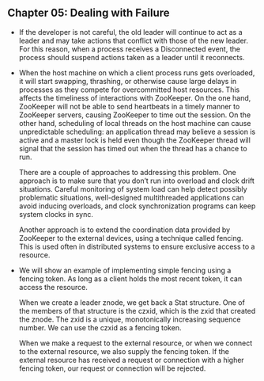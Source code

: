 ## Chapter 05: Dealing with Failure

- If the developer is not careful, the old leader will continue to act as a leader and may take actions that conflict with those of the new leader. For this reason, when a process receives a Disconnected event, the process should suspend actions taken as a leader until it reconnects.

- When the host machine on which a client process runs gets overloaded, it will start swapping, thrashing, or otherwise cause large delays in processes as they compete for overcommitted host resources. This affects the timeliness of interactions with ZooKeeper. On the one hand, ZooKeeper will not be able to send heartbeats in a timely manner to ZooKeeper servers, causing ZooKeeper to time out the session. On the other hand, scheduling of local threads on the host machine can cause unpredictable scheduling: an application thread may believe a session is active and a master lock is held even though the ZooKeeper thread will signal that the session has timed out when the thread has a chance to run.

	There are a couple of approaches to addressing this problem. One approach is to make sure that you don’t run into overload and clock drift situations. Careful monitoring of system load can help detect possibly problematic situations, well-designed multithreaded applications can avoid inducing overloads, and clock synchronization programs can keep system clocks in sync.

	Another approach is to extend the coordination data provided by ZooKeeper to the external devices, using a technique called fencing. This is used often in distributed systems to ensure exclusive access to a resource.

- We will show an example of implementing simple fencing using a fencing token. As long as a client holds the most recent token, it can access the resource.

	When we create a leader znode, we get back a Stat structure. One of the members of that structure is the czxid, which is the zxid that created the znode. The zxid is a unique, monotonically increasing sequence number. We can use the czxid as a fencing token.

	When we make a request to the external resource, or when we connect to the external resource, we also supply the fencing token. If the external resource has received a request or connection with a higher fencing token, our request or connection will be rejected.
